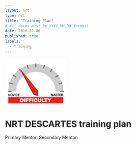 ```yaml
---
layout: nrt
type: nrt
title: "Training Plan"
# All dates must be YYYY-MM-DD format!
date: 2016-02-06
published: true
labels:
  - Training
---
```

<img width="200px" class="rounded float-start pe-4" src="../img/difficulty/degree_difficulty.jpg">

# NRT DESCARTES training plan
<span id="primary_mentor_span" class="badge bg-primary">Primary Mentor: </span>
<span id="secondary_mentor_span" class="badge bg-secondary">Secondary Mentor: </span>
<hline>

<script type="text/javascript" src="https://www.gstatic.com/charts/loader.js"></script>
<script type="text/javascript">

google.charts.load('current', {'packages':['corechart']});
google.charts.setOnLoadCallback(querySheet);

function querySheet() {
    var queryString = encodeURIComponent(`SELECT * WHERE C = "{{ site.data.bio.basics.email }}"`);
    var query = new google.visualization.Query(
        `https://docs.google.com/spreadsheets/d/1cYoC5aqpM6r2DceIvGN8y0H5AK1b-n1CC-yX-NmWUtI/gviz/tq?sheet=Training&tq=${queryString}`
        );
    
    query.send(handleQueryResponse);
}

function handleQueryResponse(response) {
    if (response.isError()) {
        console.log('Error in query: ' + response.getMessage() + ' ' + response.getDetailedMessage());
        return;
    }

    var data = response.getDataTable();
    var jsonData = JSON.parse(data.toJSON());

  let tabledata = jsonData.rows.map(row => row.c.map(cell => cell ? cell.v : ''))[0];
  let headers = jsonData.cols.map(col => col.label);
    const primaryMentorIndex = headers.indexOf("Primary Mentor");
    const secondaryMentorIndex = headers.indexOf("Secondary Mentor");
    primary_mentor_span.innerHTML += tabledata[primaryMentorIndex];
    secondary_mentor_span.innerHTML += tabledata[secondaryMentorIndex];
}
</script>